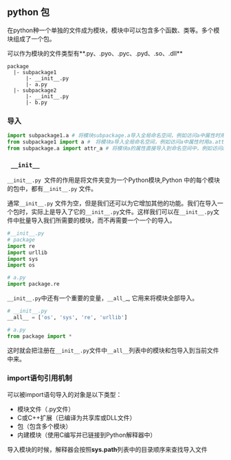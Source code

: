 ## python 包

在python种一个单独的文件成为模块，模块中可以包含多个函数、类等。多个模块组成了一个包。

可以作为模块的文件类型有**.py、.pyo、.pyc、.pyd、.so、.dll**

```
package
  |- subpackage1
      |- __init__.py
      |- a.py
  |- subpackage2
      |- __init__.py
      |- b.py
```

### 导入

```python
import subpackage1.a # 将模块subpackage.a导入全局命名空间，例如访问a中属性时用subpackage1.a.attr
from subpackage1 import a #　将模块a导入全局命名空间，例如访问a中属性时用a.attr_a
from subpackage.a import attr_a # 将模块a的属性直接导入到命名空间中，例如访问a中属性时直接用attr_a
```

### ` __init__`

`__init__.py `文件的作用是将文件夹变为一个Python模块,Python 中的每个模块的包中，都有`__init__.py` 文件。

通常`__init__.py` 文件为空，但是我们还可以为它增加其他的功能。我们在导入一个包时，实际上是导入了它的`__init__.py`文件。这样我们可以在`__init__.py`文件中批量导入我们所需要的模块，而不再需要一个一个的导入。

```python
#__init__.py
# package
import re
import urllib
import sys
import os

# a.py
import package.re
```

`__init__.py`中还有一个重要的变量，`__all_`_, 它用来将模块全部导入。 

```python
# __init__.py
__all__ = ['os', 'sys', 're', 'urllib']

# a.py
from package import *
```

这时就会把注册在`__init__.py`文件中`__all__`列表中的模块和包导入到当前文件中来。 

### import语句引用机制

可以被import语句导入的对象是以下类型：

- 模块文件（.py文件）
- C或C++扩展（已编译为共享库或DLL文件）
- 包（包含多个模块）
- 内建模块（使用C编写并已链接到Python解释器中）

导入模块的时候，解释器会按照**sys.path**列表中的目录顺序来查找导入文件 